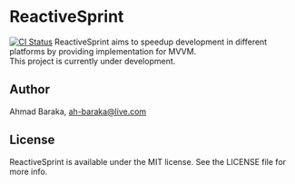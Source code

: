 # ReactiveSprint

[![CI Status](https://travis-ci.org/ReactiveSprint/ReactiveSprint-Swift.svg?branch=master)](https://travis-ci.org/ReactiveSprint/ReactiveSprint-Swift)
ReactiveSprint aims to speedup development in different platforms by providing implementation for MVVM.  
This project is currently under development.

## Author

Ahmad Baraka, ah-baraka@live.com

## License

ReactiveSprint is available under the MIT license. See the LICENSE file for more info.
